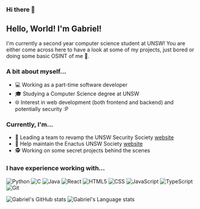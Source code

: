 ### Hi there 👋

<!--
**gtangelo/gtangelo** is a ✨ _special_ ✨ repository because its `README.md` (this file) appears on your GitHub profile.

Here are some ideas to get you started:

- 🔭 I’m currently working on ...
- 🌱 I’m currently learning ...
- 👯 I’m looking to collaborate on ...
- 🤔 I’m looking for help with ...
- 💬 Ask me about ...
- 📫 How to reach me: ...
- 😄 Pronouns: ...
- ⚡ Fun fact: ...
-->

## Hello, World! I'm Gabriel!
I'm currently a second year computer science student at UNSW! You are either come across here to have a look at some of my projects, just bored or doing some basic OSINT of me 👀.

### A bit about myself...
- 💻 Working as a part-time software developer
- 🎓 Studying a Computer Science degree at UNSW
- 🌐 Interest in web development (both frontend and backend) and potentially security :P

### Currently, I'm...
- 🔐 Leading a team to revamp the UNSW Security Society [website](https://unswsecurity.com/)
- 🔧 Help maintain the Enactus UNSW Society [website](https://enactusunsw.org/)
- 🕵️ Working on some secret projects behind the scenes

### I have experience working with...
![Python](https://img.shields.io/badge/-Python-333333?style=flat&logo=python)
![C](https://img.shields.io/badge/-C-333333?style=flat&logo=c)
![Java](https://img.shields.io/badge/-Java-333333?style=flat&logo=Java&logoColor=007396)
![React](https://img.shields.io/badge/-React-333333?style=flat&logo=react)
![HTML5](https://img.shields.io/badge/-HTML5-333333?style=flat&logo=HTML5)
![CSS](https://img.shields.io/badge/-CSS-333333?style=flat&logo=CSS3&logoColor=1572B6)
![JavaScript](https://img.shields.io/badge/-JavaScript-333333?style=flat&logo=javascript)
![TypeScript](https://img.shields.io/badge/-TypeScript-333333?style=flat&logo=typescript)
![Git](https://img.shields.io/badge/-Git-333333?style=flat&logo=git)

![Gabriel's GitHub stats](https://github-readme-stats.vercel.app/api?username=gtangelo&show_icons=true&theme=dark)
![Gabriel's Language stats](https://github-readme-stats.vercel.app/api/top-langs/?username=gtangelo&theme=dark&layout=compact)
